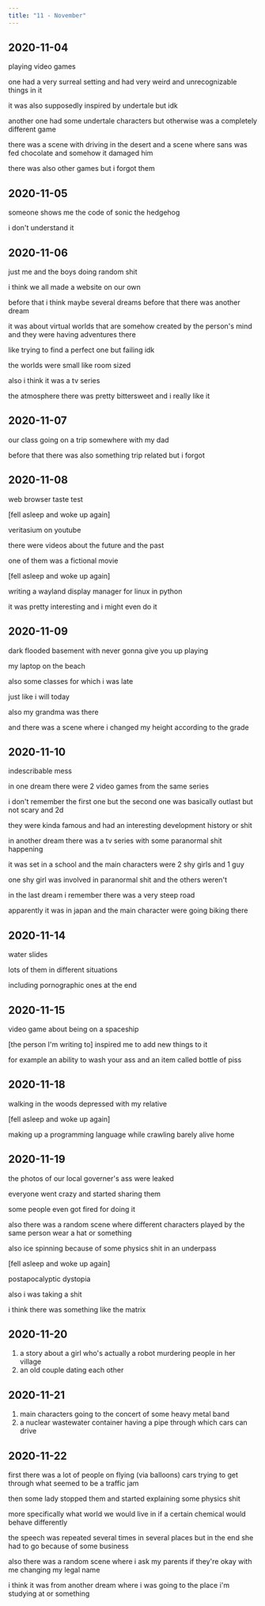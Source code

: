 ```yaml
---
title: "11 - November"
---
```


## 2020-11-04

playing video games

one had a very surreal setting and had very weird and unrecognizable
things in it

it was also supposedly inspired by undertale but idk

another one had some undertale characters but otherwise was a
completely different game

there was a scene with driving in the desert and a scene where sans
was fed chocolate and somehow it damaged him

there was also other games but i forgot them

## 2020-11-05

someone shows me the code of sonic the hedgehog

i don't understand it

## 2020-11-06

just me and the boys doing random shit

i think we all made a website on our own

before that i think maybe several dreams before that there was another
dream

it was about virtual worlds that are somehow created by the person's
mind and they were having adventures there

like trying to find a perfect one but failing idk

the worlds were small like room sized

also i think it was a tv series

the atmosphere there was pretty bittersweet and i really like it

## 2020-11-07

our class going on a trip somewhere with my dad

before that there was also something trip related but i forgot

## 2020-11-08

web browser taste test

[fell asleep and woke up again]

veritasium on youtube

there were videos about the future and the past

one of them was a fictional movie

[fell asleep and woke up again]

writing a wayland display manager for linux in python

it was pretty interesting and i might even do it

## 2020-11-09

dark flooded basement with never gonna give you up playing

my laptop on the beach

also some classes for which i was late

just like i will today

also my grandma was there

and there was a scene where i changed my height according to the grade

## 2020-11-10

indescribable mess

in one dream there were 2 video games from the same series

i don't remember the first one but the second one was basically
outlast but not scary and 2d

they were kinda famous and had an interesting development history or
shit

in another dream there was a tv series with some paranormal shit
happening

it was set in a school and the main characters were 2 shy girls and 1
guy

one shy girl was involved in paranormal shit and the others weren't

in the last dream i remember there was a very steep road

apparently it was in japan and the main character were going biking
there

## 2020-11-14

water slides

lots of them in different situations

including pornographic ones at the end

## 2020-11-15

video game about being on a spaceship

[the person I'm writing to] inspired me to add new things to it

for example an ability to wash your ass and an item called bottle of
piss

## 2020-11-18

walking in the woods depressed with my relative

[fell asleep and woke up again]

making up a programming language while crawling barely alive home

## 2020-11-19

the photos of our local governer's ass were leaked

everyone went crazy and started sharing them

some people even got fired for doing it

also there was a random scene where different characters played by the
same person wear a hat or something

also ice spinning because of some physics shit in an underpass

[fell asleep and woke up again]

postapocalyptic dystopia

also i was taking a shit

i think there was something like the matrix

## 2020-11-20

1. a story about a girl who's actually a robot murdering people in her
   village
2. an old couple dating each other

## 2020-11-21

1. main characters going to the concert of some heavy metal band
2. a nuclear wastewater container having a pipe through which cars can
   drive

## 2020-11-22

first there was a lot of people on flying (via balloons) cars trying
to get through what seemed to be a traffic jam

then some lady stopped them and started explaining some physics shit

more specifically what world we would live in if a certain chemical
would behave differently

the speech was repeated several times in several places but in the end
she had to go because of some business

also there was a random scene where i ask my parents if they're okay
with me changing my legal name

i think it was from another dream where i was going to the place i'm
studying at or something
